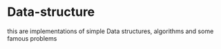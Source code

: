 # Data-structure
this are implementations of simple Data structures, algorithms and some famous problems
